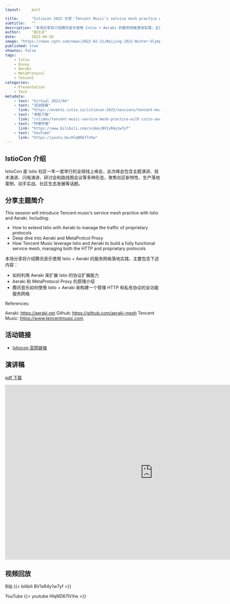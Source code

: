 ```yaml
---
layout:     post

title:      "Istiocon 2022 分享：Tencent Music’s service mesh practice with Istio and Aeraki(Istio + Aeraki 在腾讯音乐的服务网格落地)"
subtitle:   ""
description: "本场分享将介绍腾讯音乐使用 Istio + Aeraki 的服务网格落地实践，主要包含下述内容：如何利用 Aeraki 来扩展 Istio 的协议扩展能力，Aeraki 和 MetaProtocol Proxy 的原理介绍，腾讯音乐如何使用 Istio + Aeraki 来构建一个管理 HTTP 和私有协议的全功能服务网格。"
author:     "赵化冰"
date:       2022-04-26
image: "https://news.cgtn.com/news/2022-02-21/Beijing-2022-Winter-Olympics-closes-with-fireworks-over-Bird-s-Nest-17PnNMaubXq/img/5b6d5bdd0d5442c99b39f4169ba19265/5b6d5bdd0d5442c99b39f4169ba19265.jpeg"
published: true
showtoc: false
tags:
    - Istio
    - Envoy
    - Aeraki
    - MetaProtocol
    - Tencent
categories:
    - Presentation
    - Tech
metadata:
    - text: "Virtual 2022/04"
    - text: "活动链接"
      link: "https://events.istio.io/istiocon-2022/sessions/tencent-music-aeraki/"
    - text: "讲稿下载"
      link: "/slides/tencent-music-service-mesh-practice-with-istio-and-aeraki.pdf"
    - text: "哔哩哔哩"
      link: "https://www.bilibili.com/video/BV1sR4y1w7yf"
    - text: "YouTube"
      link: "https://youtu.be/HlqND67lVXw"
---
```


## IstioCon 介绍

IstioCon 是 Istio 社区一年一度举行的全球线上峰会，此次峰会包含主题演讲、技术演讲、闪电演讲、研讨会和路线图会议等多种形态，聚焦社区新特性、生产落地案例、动手实战、社区生态发展等话题。

## 分享主题简介

This session will introduce Tencent music’s service mesh practice with Istio and Aeraki. Including:

* How to extend Istio with Aeraki to manage the traffic of proprietary protocols
* Deep dive into Aeraki and MetaProtcol Proxy
* How Tencent Music leverage Istio and Aeraki to build a fully functional service mesh, managing both the HTTP and proprietary protocols

本场分享将介绍腾讯音乐使用 Istio + Aeraki 的服务网格落地实践，主要包含下述内容：

* 如何利用 Aeraki 来扩展 Istio 的协议扩展能力
* Aeraki 和 MetaProtocol Proxy 的原理介绍
* 腾讯音乐如何使用 Istio + Aeraki 来构建一个管理 HTTP 和私有协议的全功能服务网格

References:

Aeraki: https://aeraki.net
Github: https://github.com/aeraki-mesh
Tencent Music: https://www.tencentmusic.com

## 活动链接
* [Istiocon 官网链接](https://mp.weixin.qq.com/s/zp9q99mGyH2VD9Dij2owWg)

## 演讲稿

[pdf 下载](/slides/tencent-music-service-mesh-practice-with-istio-and-aeraki.pdf)
<iframe src="https://docs.google.com/presentation/d/e/2PACX-1vQeze3Z0_5BbLMyvm6iN7eUhppY06M8VKHw3EF7zNP9KJsDYXKms63yuvQcVRoB69s2hYpDGEEvh-77/embed?start=false&loop=false&delayms=3000" frameborder="0" width="960" height="569" allowfullscreen="true" mozallowfullscreen="true" webkitallowfullscreen="true"></iframe>

## 视频回放
B站
{{< bilibili  BV1sR4y1w7yf >}}

YouTube
{{< youtube HlqND67lVXw >}} 



